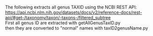 The following extracts all genus TAXID 
using the NCBI REST API: https://api.ncbi.nlm.nih.gov/datasets/docs/v2/reference-docs/rest-api/#get-/taxonomy/taxon/-taxons-/filtered_subtree \
First all genus ID are extracted with getAllGenusTaxID.py \
then they are converted to "normal" names with taxID2genusName.py

